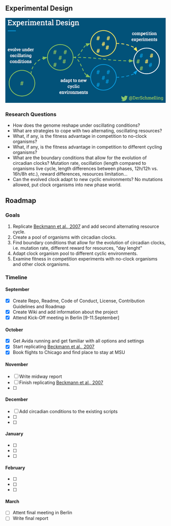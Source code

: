 ## Experimental Design
![alt text](images/ExperimentalDesign.png "Experimental Design")

### Research Questions

- How does the genome reshape under oscillating conditions?
- What are strategies to cope with two alternating, oscillating resources?
- What, if any, is the fitness advantage in competition to no-clock organisms?
- What, if any, is the fitness advantage in competition to different cycling organisms?
- What are the boundary conditions that allow for the evolution of circadian clocks? Mutation rate, oscillation (length compared to organisms live cycle, length differences between phases, 12h/12h vs. 16h/8h etc.), reward differences, resources limitation...
- Can the evolved clock adapt to new cyclic environments? No mutations allowed, put clock organisms into new phase world.

## Roadmap
### Goals

1. Replicate [Beckmann et al., 2007](http://www.ofria.com/pubs/2007bBeckmannEtAl.pdf) and add second alternating resource cycle.
2. Create a pool of organisms with circadian clocks.
3. Find boundary conditions that allow for the evolution of circadian clocks, i.e. mutation rate, different reward for resources, "day lenght"
4. Adapt clock organism pool to different cyclic environments.
5. Examine fitness in competition experiments with no-clock organisms and other clock organisms.

### Timeline
#### September

- [x] Create Repo, Readme, Code of Conduct, License, Contribution Guidelines and Roadmap
- [x] Create Wiki and add information about the project
- [x] Attend Kick-Off meeting in Berlin [9-11.September]

#### October

- [x] Get Avida running and get familiar with all options and settings
- [x] Start replicating [Beckmann et al., 2007](http://www.ofria.com/pubs/2007bBeckmannEtAl.pdf)
- [x] Book flights to Chicago and find place to stay at MSU

#### November

- [ ] Write midway report
- [ ] Finish replicating [Beckmann et al., 2007](http://www.ofria.com/pubs/2007bBeckmannEtAl.pdf)
- [ ]

#### December

- [ ] Add circadian conditions to the existing scripts
- [ ]
- [ ]

#### January

- [ ]
- [ ]
- [ ]

#### February

- [ ]
- [ ]
- [ ]

#### March

- [ ] Attent final meeting in Berlin
- [ ] Write final report
